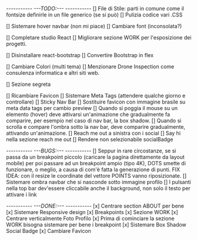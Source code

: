 *-----------*
*---TODO:---*
*-----------*
[]      File di Stile: parti in comune come il fontsize definirle in un file generico (se si può)
[]      Pulizia codice vari .CSS

[]      Sistemare hover navbar (non mi piace)
[]      Cambiare font (inconsolata?)

[]      Completare studio React
[]      Migliorare sezione WORK per l'esposizione dei progetti.


[]      Disinstallare react-bootstrap
[]      Convertire Bootstrap in flex

[]      Cambiare Colori (multi tema)
[]      Menzionare Drone Inspection come consulenza informatica e altri siti web. 

[]      Sezione segreta

[]      Ricambiare Favicon
[]      Sistemare Meta Tags (attendere qualche giorno e controllare)
[]      Sticky Nav Bar
[]      Sostituire favicon con immagine brasile su meta data tags per cambio preview
[]      Quando si poggia il mouse su un elemento (hover) deve attivarsi un'animazione che gradualmente fa comparire, per esempio nel caso di nav bar, la box shadow.
[]      Quando si scrolla e compare l'ombra sotto la nav bar, deve comparire gradualmente, attivando un'animazione.
[]      Reach me out a sinistra con i social
[]      Say hi nella sezione reach me out
[]      Rendere non selezionabile socialBadge

*-----------*
*---BUGS:---*
*-----------*
[]      Seppur in rare circostanze, se si passa da un breakpoint piccolo (caricare la pagina direttamente da layout mobile) per poi passare ad un breakpoint ampio (tipo 4K), DOTS smette di funzionare, o meglio, a causa di com'è fatta la generazione di punti. FIX IDEA: con il resize le coordinate del vettore POINTS vanno riposizionate.
[]      Sistemare ombra navbar che si nasconde sotto immagine profilo
[]      I pulsanti nella top bar dev'essere cliccabile anche il background, non solo il testo per attivare i link

*-----------*
*---DONE:---*
*-----------*
[x]     Centrare section ABOUT per bene
[x]     Sistemare Responsive design
[x]     Breakpoints
[x]     Sezione WORK
[x]     Centrare verticalmente Foto Profilo
[x]     Prima di cominciare la sezione WORK bisogna sistemare per bene i breakpoint
[x]     Sistemare Box Shadow Social Badge
[x]     Cambiare Favicon
